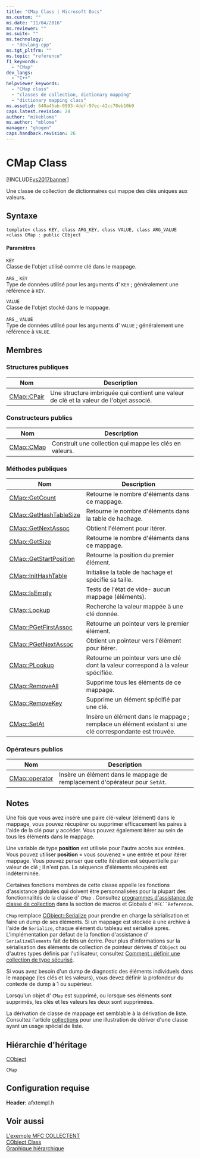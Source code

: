 ```yaml
---
title: "CMap Class | Microsoft Docs"
ms.custom: ""
ms.date: "11/04/2016"
ms.reviewer: ""
ms.suite: ""
ms.technology: 
  - "devlang-cpp"
ms.tgt_pltfrm: ""
ms.topic: "reference"
f1_keywords: 
  - "CMap"
dev_langs: 
  - "C++"
helpviewer_keywords: 
  - "CMap class"
  - "classes de collection, dictionary mapping"
  - "dictionary mapping class"
ms.assetid: 640a45ab-0993-4def-97ec-42cc78eb10b9
caps.latest.revision: 24
author: "mikeblome"
ms.author: "mblome"
manager: "ghogen"
caps.handback.revision: 26
---
```

# CMap Class
[!INCLUDE[vs2017banner](../../assembler/inline/includes/vs2017banner.md)]

Une classe de collection de dictionnaires qui mappe des clés uniques aux valeurs.  
  
## Syntaxe  
  
```  
template< class KEY, class ARG_KEY, class VALUE, class ARG_VALUE >class CMap : public CObject  
```  
  
#### Paramètres  
 `KEY`  
 Classe de l'objet utilisé comme clé dans le mappage.  
  
 `ARG` *\_* `KEY`  
 Type de données utilisé pour les arguments d' `KEY` ; généralement une référence à `KEY`.  
  
 `VALUE`  
 Classe de l'objet stocké dans le mappage.  
  
 `ARG` *\_* `VALUE`  
 Type de données utilisé pour les arguments d' `VALUE` ; généralement une référence à `VALUE`.  
  
## Membres  
  
### Structures publiques  
  
|Nom|Description|  
|---------|-----------------|  
|[CMap::CPair](../Topic/CMap::CPair.md)|Une structure imbriquée qui contient une valeur de clé et la valeur de l'objet associé.|  
  
### Constructeurs publics  
  
|Nom|Description|  
|---------|-----------------|  
|[CMap::CMap](../Topic/CMap::CMap.md)|Construit une collection qui mappe les clés en valeurs.|  
  
### Méthodes publiques  
  
|Nom|Description|  
|---------|-----------------|  
|[CMap::GetCount](../Topic/CMap::GetCount.md)|Retourne le nombre d'éléments dans ce mappage.|  
|[CMap::GetHashTableSize](../Topic/CMap::GetHashTableSize.md)|Retourne le nombre d'éléments dans la table de hachage.|  
|[CMap::GetNextAssoc](../Topic/CMap::GetNextAssoc.md)|Obtient l'élément pour itérer.|  
|[CMap::GetSize](../Topic/CMap::GetSize.md)|Retourne le nombre d'éléments dans ce mappage.|  
|[CMap::GetStartPosition](../Topic/CMap::GetStartPosition.md)|Retourne la position du premier élément.|  
|[CMap::InitHashTable](../Topic/CMap::InitHashTable.md)|Initialise la table de hachage et spécifie sa taille.|  
|[CMap::IsEmpty](../Topic/CMap::IsEmpty.md)|Tests de l'état de vide\- aucun mappage \(éléments\).|  
|[CMap::Lookup](../Topic/CMap::Lookup.md)|Recherche la valeur mappée à une clé donnée.|  
|[CMap::PGetFirstAssoc](../Topic/CMap::PGetFirstAssoc.md)|Retourne un pointeur vers le premier élément.|  
|[CMap::PGetNextAssoc](../Topic/CMap::PGetNextAssoc.md)|Obtient un pointeur vers l'élément pour itérer.|  
|[CMap::PLookup](../Topic/CMap::PLookup.md)|Retourne un pointeur vers une clé dont la valeur correspond à la valeur spécifiée.|  
|[CMap::RemoveAll](../Topic/CMap::RemoveAll.md)|Supprime tous les éléments de ce mappage.|  
|[CMap::RemoveKey](../Topic/CMap::RemoveKey.md)|Supprime un élément spécifié par une clé.|  
|[CMap::SetAt](../Topic/CMap::SetAt.md)|Insère un élément dans le mappage ; remplace un élément existant si une clé correspondante est trouvée.|  
  
### Opérateurs publics  
  
|Nom|Description|  
|---------|-----------------|  
|[CMap::operator](../Topic/CMap::operator.md)|Insère un élément dans le mappage de remplacement d'opérateur pour `SetAt`.|  
  
## Notes  
 Une fois que vous avez inséré une paire clé\-valeur \(élément\) dans le mappage, vous pouvez récupérer ou supprimer efficacement les paires à l'aide de la clé pour y accéder.  Vous pouvez également itérer au sein de tous les éléments dans le mappage.  
  
 Une variable de type **position** est utilisée pour l'autre accès aux entrées.  Vous pouvez utiliser **position** « vous souvenez » une entrée et pour itérer mappage.  Vous pouvez penser que cette itération est séquentielle par valeur de clé ; il n'est pas.  La séquence d'éléments récupérés est indéterminée.  
  
 Certaines fonctions membres de cette classe appelle les fonctions d'assistance globales qui doivent être personnalisées pour la plupart des fonctionnalités de la classe d' `CMap` .  Consultez [programmes d'assistance de classe de collection](../../mfc/reference/collection-class-helpers.md) dans la section de macros et Globals d' `MFC``Reference`.  
  
 `CMap` remplace [CObject::Serialize](../Topic/CObject::Serialize.md) pour prendre en charge la sérialisation et faire un dump de ses éléments.  Si un mappage est stockée à une archive à l'aide de `Serialize`, chaque élément du tableau est sérialisé après.  L'implémentation par défaut de la fonction d'assistance d' `SerializeElements` fait de bits un écrire.  Pour plus d'informations sur la sérialisation des éléments de collection de pointeur dérivés d' `CObject` ou d'autres types définis par l'utilisateur, consultez [Comment : définir une collection de type sécurisé](../../mfc/how-to-make-a-type-safe-collection.md).  
  
 Si vous avez besoin d'un dump de diagnostic des éléments individuels dans le mappage \(les clés et les valeurs\), vous devez définir la profondeur du contexte de dump à 1 ou supérieur.  
  
 Lorsqu'un objet d' `CMap` est supprimé, ou lorsque ses éléments sont supprimés, les clés et les valeurs les deux sont supprimées.  
  
 La dérivation de classe de mappage est semblable à la dérivation de liste.  Consultez l'article [collections](../../mfc/collections.md) pour une illustration de dériver d'une classe ayant un usage spécial de liste.  
  
## Hiérarchie d'héritage  
 [CObject](../../mfc/reference/cobject-class.md)  
  
 `CMap`  
  
## Configuration requise  
 **Header:** afxtempl.h  
  
## Voir aussi  
 [L'exemple MFC COLLECTENT](../../top/visual-cpp-samples.md)   
 [CObject Class](../../mfc/reference/cobject-class.md)   
 [Graphique hiérarchique](../../mfc/hierarchy-chart.md)